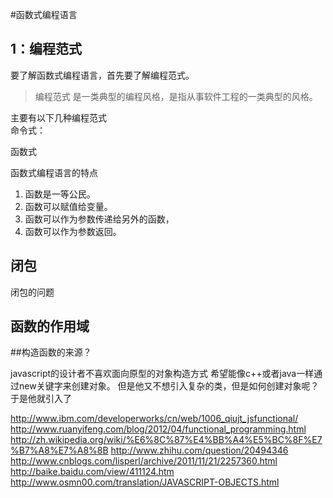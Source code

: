 #函数式编程语言
## 1：编程范式
要了解函数式编程语言，首先要了解编程范式。
>编程范式 是一类典型的编程风格，是指从事软件工程的一类典型的风格。  

主要有以下几种编程范式  
命令式：


函数式

函数式编程语言的特点
1. 函数是一等公民。
1. 函数可以赋值给变量。
1. 函数可以作为参数传递给另外的函数，
1. 函数可以作为参数返回。


## 闭包
  闭包的问题
  

## 函数的作用域


##构造函数的来源？

javascript的设计者不喜欢面向原型的对象构造方式
希望能像c++或者java一样通过new关键字来创建对象。
但是他又不想引入复杂的类，但是如何创建对象呢？
于是他就引入了

http://www.ibm.com/developerworks/cn/web/1006_qiujt_jsfunctional/
http://www.ruanyifeng.com/blog/2012/04/functional_programming.html
http://zh.wikipedia.org/wiki/%E6%8C%87%E4%BB%A4%E5%BC%8F%E7%B7%A8%E7%A8%8B
http://www.zhihu.com/question/20494346
http://www.cnblogs.com/lisperl/archive/2011/11/21/2257360.html
http://baike.baidu.com/view/411124.htm
http://www.osmn00.com/translation/JAVASCRIPT-OBJECTS.html
